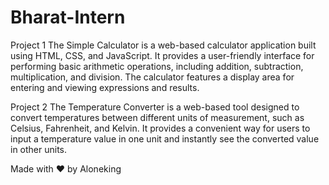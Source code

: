 # Bharat-Intern
Project 1
The Simple Calculator is a web-based calculator application built using HTML, CSS, and JavaScript. It provides a user-friendly interface for performing basic arithmetic operations, including addition, subtraction, multiplication, and division. The calculator features a display area for entering and viewing expressions and results.

Project 2
The Temperature Converter is a web-based tool designed to convert temperatures between different units of measurement, such as Celsius, Fahrenheit, and Kelvin. It provides a convenient way for users to input a temperature value in one unit and instantly see the converted value in other units.

Made with ❤️ by Aloneking
